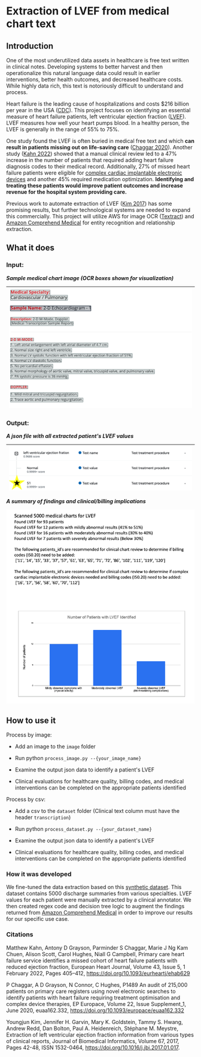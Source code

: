 # Extraction of LVEF from medical chart text

## Introduction
One of the most underutilized data assets in healthcare is free text written in clinical notes.  Developing systems to better harvest and then operationalize this natural language data could result in earlier interventions, better health outcomes, and decreased healthcare costs. While highly data rich, this text is notoriously difficult to understand and process. 

Heart failure is the leading cause of hospitalizations and costs $216 billion per year in the USA ([CDC](https://www.cdc.gov/dhdsp/)). This project focuses on identifying an essential measure of heart failure patients, left ventricular ejection fraction ([LVEF](https://my.clevelandclinic.org/health/articles/16950-ejection-fraction#:~:text=Left%20ventricular%20ejection%20fraction%20(LVEF,left%20side%20of%20the%20heart))). LVEF measures how well your heart pumps blood.  In a healthy person, the LVEF is generally in the range of 55% to 75%. 

One study found the LVEF is often buried in medical free text and which **can result in patients missing out on life-saving care** ([Chaggar 2020](https://doi.org/10.1093/europace/euaa162.332)).  Another study ([Kahn 2022](https://doi.org/10.1093/eurheartj/ehab629)) showed that a manual clinical review led to a 47% increase in the number of patients that required adding heart failure diagnosis codes to their medical record. Additionally, 27% of missed heart failure patients were eligible for [complex cardiac implantable electronic devices](https://my.clevelandclinic.org/health/treatments/16837-cardiac-implantable-electronic-device-replacement) and another 45% required medication optimization. **Identifying and treating these patients would improve patient outcomes and increase revenue for the hospital system providing care.**

Previous work to automate extraction of LVEF ([Kim 2017](https://www.sciencedirect.com/science/article/pii/S1532046417300205)) has some promising results, but further technological systems are needed to expand this commercially. This project will utilize AWS for image OCR ([Textract](https://aws.amazon.com/textract/)) and [Amazon Comprehend Medical](https://docs.aws.amazon.com/comprehend-medical/index.html) for entity recognition and relationship extraction.

## What it does
### Input: 

**_Sample medical chart image (OCR boxes shown for visualization)_**

| ![Alt text](images/sample_1.png?raw=true) |
|-|

### Output:
**_A json file with all extracted patient's LVEF values_**

| ![Alt text](images/output1.png?raw=true) |
|-|

**_A summary of findings and clinical/billing implications_**

![Alt text](images/output_analysis.png?raw=true)
## How to use it
Process by image:
* Add an image to the `image` folder

* Run python `process_image.py --{your_image_name}`

* Examine the output json data to identify a patient's LVEF

* Clinical evaluations for healthcare quality, billing codes, and medical interventions can be completed on the appropriate patients identified 


Process by csv:
* Add a csv to the `dataset` folder (Clinical text column must have the header `transcription`)

* Run python `process_dataset.py --{your_dataset_name}`

* Examine the output json data to identify a patient's LVEF

* Clinical evaluations for healthcare quality, billing codes, and medical interventions can be completed on the appropriate patients identified 

### How it was developed
We fine-tuned the data extraction based on this [synthetic dataset](https://www.kaggle.com/datasets/tboyle10/medicaltranscriptions).  This dataset contains 5000 discharge summaries from various specialties. LVEF values for each patient were manually extracted by a clinical annotator.  We then created regex code and decision tree logic to augment the findings returned from [Amazon Comprehend Medical](https://docs.aws.amazon.com/comprehend-medical/index.html) in order to improve our results for our specific use case.

### Citations
Matthew Kahn, Antony D Grayson, Parminder S Chaggar, Marie J Ng Kam Chuen, Alison Scott, Carol Hughes, Niall G Campbell, Primary care heart failure service identifies a missed cohort of heart failure patients with reduced ejection fraction, European Heart Journal, Volume 43, Issue 5, 1 February 2022, Pages 405–412, https://doi.org/10.1093/eurheartj/ehab629

P Chaggar, A D Grayson, N Connor, C Hughes, P1489
An audit of 215,000 patients on primary care registers using novel electronic searches to identify patients with heart failure requiring treatment optimisation and complex device therapies, EP Europace, Volume 22, Issue Supplement_1, June 2020, euaa162.332, https://doi.org/10.1093/europace/euaa162.332

Youngjun Kim, Jennifer H. Garvin, Mary K. Goldstein, Tammy S. Hwang, Andrew Redd, Dan Bolton, Paul A. Heidenreich, Stéphane M. Meystre,
Extraction of left ventricular ejection fraction information from various types of clinical reports,
Journal of Biomedical Informatics,
Volume 67,
2017,
Pages 42-48,
ISSN 1532-0464,
https://doi.org/10.1016/j.jbi.2017.01.017.

